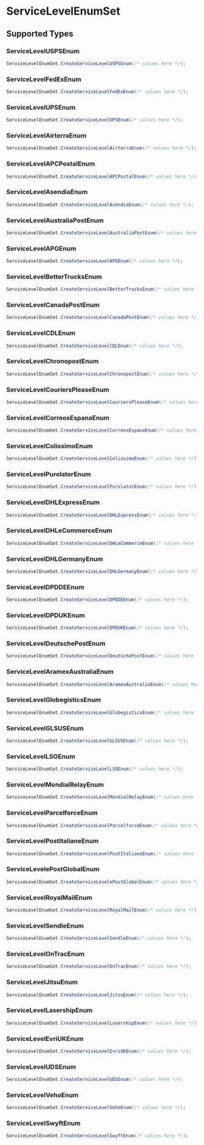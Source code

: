 # ServiceLevelEnumSet


## Supported Types

### ServiceLevelUSPSEnum

```csharp
ServiceLevelEnumSet.CreateServiceLevelUSPSEnum(/* values here */);
```

### ServiceLevelFedExEnum

```csharp
ServiceLevelEnumSet.CreateServiceLevelFedExEnum(/* values here */);
```

### ServiceLevelUPSEnum

```csharp
ServiceLevelEnumSet.CreateServiceLevelUPSEnum(/* values here */);
```

### ServiceLevelAirterraEnum

```csharp
ServiceLevelEnumSet.CreateServiceLevelAirterraEnum(/* values here */);
```

### ServiceLevelAPCPostalEnum

```csharp
ServiceLevelEnumSet.CreateServiceLevelAPCPostalEnum(/* values here */);
```

### ServiceLevelAsendiaEnum

```csharp
ServiceLevelEnumSet.CreateServiceLevelAsendiaEnum(/* values here */);
```

### ServiceLevelAustraliaPostEnum

```csharp
ServiceLevelEnumSet.CreateServiceLevelAustraliaPostEnum(/* values here */);
```

### ServiceLevelAPGEnum

```csharp
ServiceLevelEnumSet.CreateServiceLevelAPGEnum(/* values here */);
```

### ServiceLevelBetterTrucksEnum

```csharp
ServiceLevelEnumSet.CreateServiceLevelBetterTrucksEnum(/* values here */);
```

### ServiceLevelCanadaPostEnum

```csharp
ServiceLevelEnumSet.CreateServiceLevelCanadaPostEnum(/* values here */);
```

### ServiceLevelCDLEnum

```csharp
ServiceLevelEnumSet.CreateServiceLevelCDLEnum(/* values here */);
```

### ServiceLevelChronopostEnum

```csharp
ServiceLevelEnumSet.CreateServiceLevelChronopostEnum(/* values here */);
```

### ServiceLevelCouriersPleaseEnum

```csharp
ServiceLevelEnumSet.CreateServiceLevelCouriersPleaseEnum(/* values here */);
```

### ServiceLevelCorreosEspanaEnum

```csharp
ServiceLevelEnumSet.CreateServiceLevelCorreosEspanaEnum(/* values here */);
```

### ServiceLevelColissimoEnum

```csharp
ServiceLevelEnumSet.CreateServiceLevelColissimoEnum(/* values here */);
```

### ServiceLevelPurolatorEnum

```csharp
ServiceLevelEnumSet.CreateServiceLevelPurolatorEnum(/* values here */);
```

### ServiceLevelDHLExpressEnum

```csharp
ServiceLevelEnumSet.CreateServiceLevelDHLExpressEnum(/* values here */);
```

### ServiceLevelDHLeCommerceEnum

```csharp
ServiceLevelEnumSet.CreateServiceLevelDHLeCommerceEnum(/* values here */);
```

### ServiceLevelDHLGermanyEnum

```csharp
ServiceLevelEnumSet.CreateServiceLevelDHLGermanyEnum(/* values here */);
```

### ServiceLevelDPDDEEnum

```csharp
ServiceLevelEnumSet.CreateServiceLevelDPDDEEnum(/* values here */);
```

### ServiceLevelDPDUKEnum

```csharp
ServiceLevelEnumSet.CreateServiceLevelDPDUKEnum(/* values here */);
```

### ServiceLevelDeutschePostEnum

```csharp
ServiceLevelEnumSet.CreateServiceLevelDeutschePostEnum(/* values here */);
```

### ServiceLevelAramexAustraliaEnum

```csharp
ServiceLevelEnumSet.CreateServiceLevelAramexAustraliaEnum(/* values here */);
```

### ServiceLevelGlobegisticsEnum

```csharp
ServiceLevelEnumSet.CreateServiceLevelGlobegisticsEnum(/* values here */);
```

### ServiceLevelGLSUSEnum

```csharp
ServiceLevelEnumSet.CreateServiceLevelGLSUSEnum(/* values here */);
```

### ServiceLevelLSOEnum

```csharp
ServiceLevelEnumSet.CreateServiceLevelLSOEnum(/* values here */);
```

### ServiceLevelMondialRelayEnum

```csharp
ServiceLevelEnumSet.CreateServiceLevelMondialRelayEnum(/* values here */);
```

### ServiceLevelParcelforceEnum

```csharp
ServiceLevelEnumSet.CreateServiceLevelParcelforceEnum(/* values here */);
```

### ServiceLevelPostItalianeEnum

```csharp
ServiceLevelEnumSet.CreateServiceLevelPostItalianeEnum(/* values here */);
```

### ServiceLevelePostGlobalEnum

```csharp
ServiceLevelEnumSet.CreateServiceLevelePostGlobalEnum(/* values here */);
```

### ServiceLevelRoyalMailEnum

```csharp
ServiceLevelEnumSet.CreateServiceLevelRoyalMailEnum(/* values here */);
```

### ServiceLevelSendleEnum

```csharp
ServiceLevelEnumSet.CreateServiceLevelSendleEnum(/* values here */);
```

### ServiceLevelOnTracEnum

```csharp
ServiceLevelEnumSet.CreateServiceLevelOnTracEnum(/* values here */);
```

### ServiceLevelJitsuEnum

```csharp
ServiceLevelEnumSet.CreateServiceLevelJitsuEnum(/* values here */);
```

### ServiceLevelLasershipEnum

```csharp
ServiceLevelEnumSet.CreateServiceLevelLasershipEnum(/* values here */);
```

### ServiceLevelEvriUKEnum

```csharp
ServiceLevelEnumSet.CreateServiceLevelEvriUKEnum(/* values here */);
```

### ServiceLevelUDSEnum

```csharp
ServiceLevelEnumSet.CreateServiceLevelUDSEnum(/* values here */);
```

### ServiceLevelVehoEnum

```csharp
ServiceLevelEnumSet.CreateServiceLevelVehoEnum(/* values here */);
```

### ServiceLevelSwyftEnum

```csharp
ServiceLevelEnumSet.CreateServiceLevelSwyftEnum(/* values here */);
```
